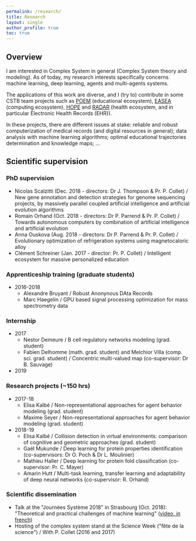 ```yaml
---
permalink: /research/
title: Research
layout: single
author_profile: true
toc: true
---
```

## Overview

I am interested in Complex System in general (Complex System theory and modeling). As of today, my research interests specifically concerns machine learning, deep learning, agents and multi-agents systems.

The applications of this work are diverse, and I (try to) contribute in some CSTB team projects such as [POEM](http://poem.unistra.fr/fr/index.php/Accueil) (educational ecosystem), [EASEA](http://easea.unistra.fr/index.php/EASEA_platform) (computing ecosystem), [HOPE](http://hope.unistra.fr/index.php/Accueil) and [RADAR](http://radar.unistra.fr/index.php/Main_Page) (health ecosystem, and in particular Electronic Health Records (EHR)).

In these projects, there are different issues at stake: reliable and robust computerization of medical records (and digital resources in general); data analysis with machine learning algorithms; optimal educational trajectories determination and knowledge maps; ...

## Scientific supervision

### PhD supervision
* Nicolas Scalzitti (Dec. 2018 - directors: Dr J. Thompson & Pr. P. Collet) / New gene annotation and detection strategies for genome sequencing projects, by massively parallel coupled artificial intelligence and artificial evolution algorithms
* Romain Orhand (Oct. 2018 - directors: Dr P. Parrend & Pr. P. Collet) / Towards autonomous computers by combination of artificial intelligence and artificial evolution
* Anna Ouskova (Aug. 2018 - directors: Dr P. Parrend & Pr. P. Collet) / Evolutionary optimization of refrigeration systems using magnetocaloric alloy
* Clément Schreiner (Jan. 2017 - director: Pr. P. Collet) / Intelligent ecosystem for massive personalized education

### Apprenticeship training (graduate students)
* 2016-2018
  * Alexandre Bruyant / Robust Anonynous DAta Records
  * Marc Haegelin / GPU based signal processing optimization for mass spectrometry data

### Internship
* 2017 
  * Nestor Demeure / B cell regulatory networks modeling (grad. student)
  * Fabien Delhomme (math. grad. student) and Melchior Villa (comp. sci. grad. student) / Concentric multi-valued map (co-supervisor: Dr B. Sauvage)
* 2019

### Research projects (~150 hrs)
* 2017-18
  * Elisa Kalbé / Non-representational approaches for agent behavior modeling (grad. student)
  * Maxime Seyer / Non-representational approaches for agent behavior modeling (grad. student)
* 2018-19
  * Elisa Kalbé / Collision detection in virtual environments: comparison of cognitive and geometric approaches (grad. student)
  * Gaël Mukunde / Deep learning for protein properties identification (co-supervisors: Dr O. Poch & Dr L. Moulinier)
  * Mathieu Haller / Deep learning for protein fold classification (co-supervisor: Pr. C. Mayer)
  * Amarin Hutt / Multi-task learning, transfer learning and adaptability of deep neural networks (co-supervisor: R. Orhand)

### Scientific dissemination
* Talk at the "Journées Système 2018" in Strasbourg (Oct. 2018): "Theoretical and practical challenges of machine learning" ([video, in french](https://webcast.in2p3.fr/video/defis-theoriques-et-pratiques-de-lintelligence-artificielle))
* Hosting of the complex system stand at the Science Week ("fête de la science") / With P. Collet (2016 and 2017)
